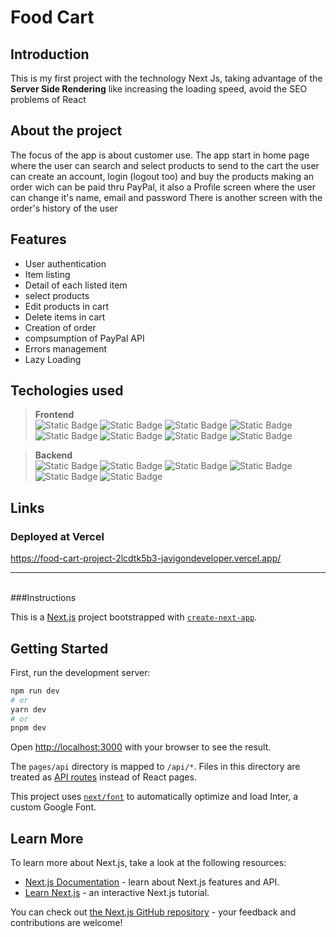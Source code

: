 # Food Cart

## Introduction

This is my first project with the technology Next Js, taking advantage of the <b>Server Side Rendering</b> like increasing the loading speed, avoid the SEO problems of React

## About the project

The focus of the app is about customer use.
The app start in home page where the user can search and select products to send to the cart
the user can create an account, login (logout too) and buy the products making an order wich can be paid thru PayPal, it also a Profile screen where the user can change it's name, email and password
There is another screen with the order's history of the user

## Features

- User authentication
- Item listing
- Detail of each listed item
- select products
- Edit products in cart
- Delete items in cart
- Creation of order
- compsumption of PayPal API
- Errors management
- Lazy Loading

## Techologies used

> **Frontend** <br> ![Static Badge](https://img.shields.io/badge/React-000?logo=react&logoColor=%2361DAFB&labelColor=white&color=white) ![Static Badge](https://img.shields.io/badge/Next.JS-black?logo=Next.js&logoColor=black&labelColor=white&color=white) ![Static Badge](https://img.shields.io/badge/React%20Hook%20Form-%23EC5990?logo=React%20Hook%20Form&logoColor=%23EC5990&labelColor=white&color=white) ![Static Badge](https://img.shields.io/badge/Next--Auth.js-000000?logo=next-authjs&logoColor=black&labelColor=white&color=white) ![Static Badge](https://img.shields.io/badge/TailWind%20CSS-000?logo=tailwind%20CSS&logoColor=%2306B6D4&labelColor=white&color=white) ![Static Badge](https://img.shields.io/badge/PayPal-000?logo=paypal&logoColor=%2300457C&labelColor=white&color=white) ![Static Badge](https://img.shields.io/badge/Eslint-0000?logo=ESlint&logoColor=%234B32C3&labelColor=white&color=white) ![Static Badge](https://img.shields.io/badge/Prettier-000?logo=prettier&logoColor=%23F7B93E&labelColor=white&color=white)

> **Backend** <br> ![Static Badge](https://img.shields.io/badge/Next.JS-black?logo=Next.js&logoColor=black&labelColor=white&color=white) ![Static Badge](https://img.shields.io/badge/Next--Auth.js-000000?logo=next-authjs&logoColor=black&labelColor=white&color=white) ![Static Badge](https://img.shields.io/badge/mongoDB-000?logo=mongodb&logoColor=%2300457C&labelColor=white&color=white) ![Static Badge](https://img.shields.io/badge/mongoose-000?logo=mongoose&logoColor=%23880000&labelColor=white&color=white) ![Static Badge](https://img.shields.io/badge/Eslint-0000?logo=ESlint&logoColor=%234B32C3&labelColor=white&color=white) ![Static Badge](https://img.shields.io/badge/Prettier-000?logo=prettier&logoColor=%23F7B93E&labelColor=white&color=white)

## Links

### Deployed at Vercel

https://food-cart-project-2lcdtk5b3-javigondeveloper.vercel.app/

---

<br>
###Instructions

This is a [Next.js](https://nextjs.org/) project bootstrapped with [`create-next-app`](https://github.com/vercel/next.js/tree/canary/packages/create-next-app).

## Getting Started

First, run the development server:

```bash
npm run dev
# or
yarn dev
# or
pnpm dev
```

Open [http://localhost:3000](http://localhost:3000) with your browser to see the result.

The `pages/api` directory is mapped to `/api/*`. Files in this directory are treated as [API routes](https://nextjs.org/docs/api-routes/introduction) instead of React pages.

This project uses [`next/font`](https://nextjs.org/docs/basic-features/font-optimization) to automatically optimize and load Inter, a custom Google Font.

## Learn More

To learn more about Next.js, take a look at the following resources:

- [Next.js Documentation](https://nextjs.org/docs) - learn about Next.js features and API.
- [Learn Next.js](https://nextjs.org/learn) - an interactive Next.js tutorial.

You can check out [the Next.js GitHub repository](https://github.com/vercel/next.js/) - your feedback and contributions are welcome!
